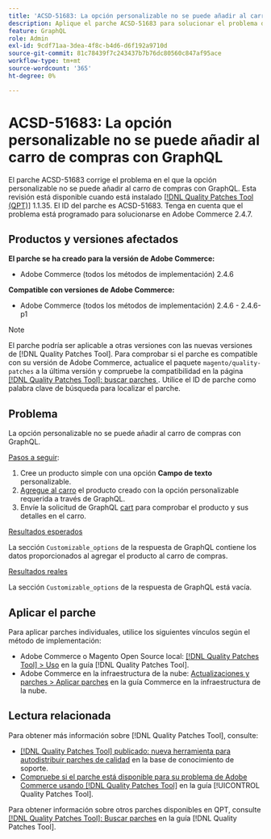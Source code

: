 ```yaml
---
title: 'ACSD-51683: La opción personalizable no se puede añadir al carro de compras con GraphQL'
description: Aplique el parche ACSD-51683 para solucionar el problema de Adobe Commerce en el que la opción personalizable no se puede añadir al carro de compras con GraphQL.
feature: GraphQL
role: Admin
exl-id: 9cdf71aa-3dea-4f8c-b4d6-d6f192a9710d
source-git-commit: 81c78439f7c243437b7b76dc80560c847af95ace
workflow-type: tm+mt
source-wordcount: '365'
ht-degree: 0%

---
```


# ACSD-51683: La opción personalizable no se puede añadir al carro de compras con GraphQL

El parche ACSD-51683 corrige el problema en el que la opción personalizable no se puede añadir al carro de compras con GraphQL. Esta revisión está disponible cuando está instalado [[!DNL Quality Patches Tool (QPT)]](https://experienceleague.adobe.com/en/docs/commerce-knowledge-base/kb/announcements/commerce-announcements/magento-quality-patches-released-new-tool-to-self-serve-quality-patches) 1.1.35. El ID del parche es ACSD-51683. Tenga en cuenta que el problema está programado para solucionarse en Adobe Commerce 2.4.7.

## Productos y versiones afectados

**El parche se ha creado para la versión de Adobe Commerce:**

* Adobe Commerce (todos los métodos de implementación) 2.4.6

**Compatible con versiones de Adobe Commerce:**

* Adobe Commerce (todos los métodos de implementación) 2.4.6 - 2.4.6-p1

>[!NOTE]
>
>El parche podría ser aplicable a otras versiones con las nuevas versiones de [!DNL Quality Patches Tool]. Para comprobar si el parche es compatible con su versión de Adobe Commerce, actualice el paquete `magento/quality-patches` a la última versión y compruebe la compatibilidad en la página [[!DNL Quality Patches Tool]: buscar parches ](https://experienceleague.adobe.com/tools/commerce-quality-patches/index.html). Utilice el ID de parche como palabra clave de búsqueda para localizar el parche.

## Problema

La opción personalizable no se puede añadir al carro de compras con GraphQL.

<u>Pasos a seguir</u>:

1. Cree un producto simple con una opción **Campo de texto** personalizable.
1. [Agregue al carro](https://developer.adobe.com/commerce/webapi/graphql/tutorials/checkout/add-product-to-cart/) el producto creado con la opción personalizable requerida a través de GraphQL.
1. Envíe la solicitud de GraphQL [cart](https://developer.adobe.com/commerce/webapi/graphql/schema/cart/queries/cart/) para comprobar el producto y sus detalles en el carro.

<u>Resultados esperados</u>

La sección `Customizable_options` de la respuesta de GraphQL contiene los datos proporcionados al agregar el producto al carro de compras.

<u>Resultados reales</u>

La sección `Customizable_options` de la respuesta de GraphQL está vacía.

## Aplicar el parche

Para aplicar parches individuales, utilice los siguientes vínculos según el método de implementación:

* Adobe Commerce o Magento Open Source local: [[!DNL Quality Patches Tool] > Uso](/help/tools/quality-patches-tool/usage.md) en la guía [!DNL Quality Patches Tool].
* Adobe Commerce en la infraestructura de la nube: [Actualizaciones y parches > Aplicar parches](https://experienceleague.adobe.com/docs/commerce-cloud-service/user-guide/develop/upgrade/apply-patches.html) en la guía Commerce en la infraestructura de la nube.

## Lectura relacionada

Para obtener más información sobre [!DNL Quality Patches Tool], consulte:

* [[!DNL Quality Patches Tool] publicado: nueva herramienta para autodistribuir parches de calidad](https://experienceleague.adobe.com/en/docs/commerce-knowledge-base/kb/announcements/commerce-announcements/magento-quality-patches-released-new-tool-to-self-serve-quality-patches) en la base de conocimiento de soporte.
* [Compruebe si el parche está disponible para su problema de Adobe Commerce usando [!DNL Quality Patches Tool]](/help/tools/quality-patches-tool/patches-available-in-qpt/check-patch-for-magento-issue-with-magento-quality-patches.md) en la guía [!UICONTROL Quality Patches Tool].


Para obtener información sobre otros parches disponibles en QPT, consulte [[!DNL Quality Patches Tool]: Buscar parches](https://experienceleague.adobe.com/tools/commerce-quality-patches/index.html) en la guía [!DNL Quality Patches Tool].
